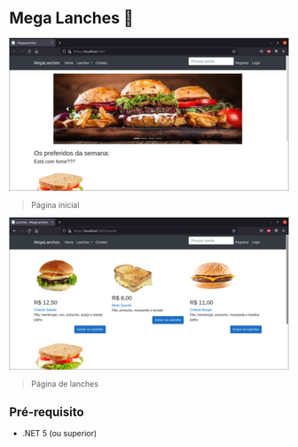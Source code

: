 # Mega Lanches :hamburger:

<img src="img/home.png" alt="Página inicial do Mega Lanches">

> Página inicial

<img src="img/lanches.png" alt="Página dos lanches">

> Página de lanches



## Pré-requisito

* .NET 5 (ou superior)
